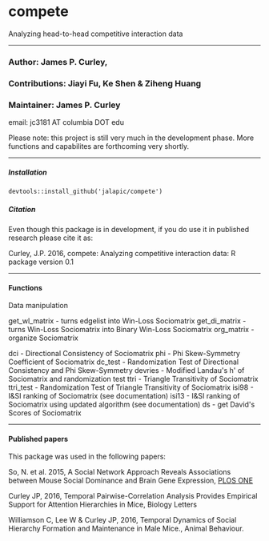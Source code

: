 # compete
Analyzing head-to-head competitive interaction data


-----
### Author: James P. Curley, 
### Contributions: Jiayi Fu, Ke Shen & Ziheng Huang
### Maintainer: James P. Curley
email:  jc3181  AT columbia DOT edu

Please note:  this project is still very much in the development phase.  More functions and capabilites are forthcoming very shortly.



-----
##### Installation
```
devtools::install_github('jalapic/compete')
```


##### Citation
Even though this package is in development, if you do use it in published research please cite it as:

Curley, J.P.  2016, compete: Analyzing competitive interaction data: R package version 0.1


------

#### Functions

Data manipulation

get_wl_matrix - turns edgelist into Win-Loss Sociomatrix
get_di_matrix - turns Win-Loss Sociomatrix into Binary Win-Loss Sociomatrix
org_matrix - organize Sociomatrix

dci - Directional Consistency of Sociomatrix
phi - Phi Skew-Symmetry Coefficient of Sociomatrix
dc_test - Randomization Test of Directional Consistency and Phi Skew-Symmetry
devries - Modified Landau's h' of Sociomatrix and randomization test
ttri - Triangle Transitivity of Sociomatrix
ttri_test - Randomization Test of Triangle Transitivity of Sociomatrix
isi98 - I&SI ranking of Sociomatrix (see documentation)
isi13 - I&SI ranking of Sociomatrix using updated algorithm (see documentation)
ds - get David's Scores of Sociomatrix




------

#### Published papers

This package was used in the following papers:

So, N. et al. 2015, A Social Network Approach Reveals Associations between Mouse Social Dominance and Brain Gene Expression,  <a href="http://journals.plos.org/plosone/article?id=10.1371/journal.pone.0134509" target="_blank">PLOS ONE</a>

Curley JP, 2016, Temporal Pairwise-Correlation Analysis Provides Empirical Support for Attention Hierarchies in Mice, Biology Letters

Williamson C, Lee W & Curley JP, 2016, Temporal Dynamics of Social Hierarchy Formation and Maintenance in Male Mice., Animal Behaviour.


<br>
<br>
